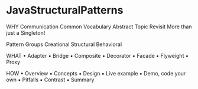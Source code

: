 # JavaStructuralPatterns


WHY
Communication
Common Vocabulary
Abstract Topic
Revisit
More than just a Singleton!

Pattern Groups
Creational Structural Behavioral

WHAT
▪ Adapter
▪ Bridge
▪ Composite
▪ Decorator
▪ Facade
▪ Flyweight
▪ Proxy

HOW
▪ Overview
▪ Concepts
▪ Design
▪ Live example
▪ Demo, code your own
▪ Pitfalls
▪ Contrast
▪ Summary
